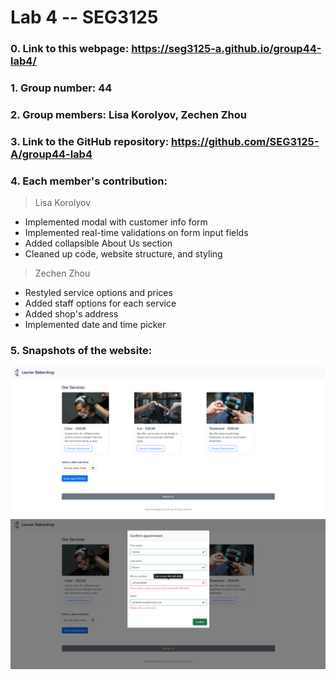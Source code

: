 # Lab 4 -- SEG3125

### 0. Link to this webpage: https://seg3125-a.github.io/group44-lab4/
### 1. Group number: 44
### 2. Group members: Lisa Korolyov, Zechen Zhou
### 3. Link to the GitHub repository: https://github.com/SEG3125-A/group44-lab4
### 4. Each member's contribution:

>Lisa Korolyov
* Implemented modal with customer info form
* Implemented real-time validations on form input fields
* Added collapsible About Us section
* Cleaned up code, website structure, and styling

>Zechen Zhou
* Restyled service options and prices
* Added staff options for each service
* Added shop's address
* Implemented date and time picker

### 5. Snapshots of the website: 
  ![](/Docs/Images/snapshot1.png)
  ![](/Docs/Images/snapshot2.png)
